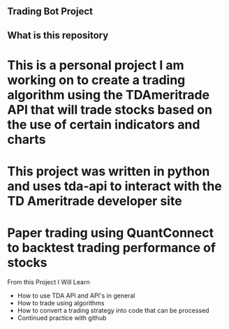 ## Trading Bot Project
## What is this repository
# This is a personal project I am working on to create a trading algorithm using the TDAmeritrade API that will trade stocks based on the use of certain indicators and charts
# This project was written in python and uses tda-api to interact with the TD Ameritrade developer site 
# Paper trading using QuantConnect to backtest trading performance of stocks

From this Project I Will Learn
- How to use TDA API and API's in general
- How to trade using algorithms
- How to convert a trading strategy into code that can be processed 
- Continued practice with github 